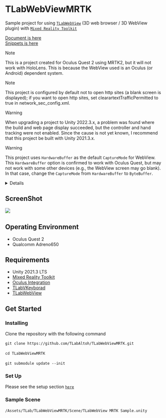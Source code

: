 # TLabWebViewMRTK
Sample project for using [```TLabWebView```](https://github.com/TLabAltoh/TLabWebView) (3D web browser / 3D WebView plugin) with [```Mixed Reality Toolkit```](https://learn.microsoft.com/en-us/windows/mixed-reality/mrtk-unity/mrtk2/?view=mrtkunity-2022-05)

[Document is here](https://tlabgames.gitbook.io/tlabwebview)  
[Snippets is here](https://gist.github.com/TLabAltoh/e0512b3367c25d3e1ec28ddbe95da497#file-tlabwebview-snippets-md)

> [!NOTE]
> This is a project created for Oculus Quest 2 using MRTK2, but it will not work with HoloLens. This is because the WebView used is an Oculus (or Android) dependent system.

> [!NOTE]
> This project is configured by default not to open http sites (a blank screen is displayed); if you want to open http sites, set clearartextTrafficPermitted to true in network_sec_config.xml.

> [!WARNING]
> When upgrading a project to Unity 2022.3.x, a problem was found where the build and web page display succeeded, but the controller and hand tracking were not enabled. Since the cause is not yet known, I recommend that this project be built with Unity 2021.3.x.

> [!WARNING]
> This project uses `HardwareBuffer` as the default `CaptureMode` for WebView. This `HardwareBuffer` option is confirmed to work with Oculus Quest, but may not work with some other devices (e.g., the WebView screen may go blank). In that case, change the `CaptureMode` from `HardwareBuffer` to `ByteBuffer`.
>
> <details>
> <img src="Media/image.0.png" width="256"></img>  
> <img src="Media/image.1.png" width="256"></img>
> </details>

## ScreenShot
<img src="Media/tlab_webview_mrtk_feature.gif" width="512"></img>

## Operating Environment
- Oculus Quest 2
- Qualcomm Adreno650

## Requirements
- Unity 2021.3 LTS
- [Mixed Reality Toolkit](https://learn.microsoft.com/ja-jp/windows/mixed-reality/mrtk-unity/mrtk2/?view=mrtkunity-2022-05)
- [Oculus Integration](https://assetstore.unity.com/packages/tools/integration/oculus-integration-deprecated-82022?locale=ja-JP)
- [TLabVKeyborad](https://github.com/TLabAltoh/TLabVKeyborad.git)
- [TLabWebView](https://github.com/TLabAltoh/TLabWebView.git)

## Get Started

### Installing

Clone the repository with the following command

```
git clone https://github.com/TLabAltoh/TLabWebViewMRTK.git

cd TLabWebViewMRTK

git submodule update --init
```

### Set Up
Please see the setup section [```here```](https://github.com/TLabAltoh/TLabWebView?tab=readme-ov-file#set-up)

### Sample Scene
```
/Assets/TLab/TLabWebViewMRTK/Scene/TLabWebView MRTK Sample.unity
```
